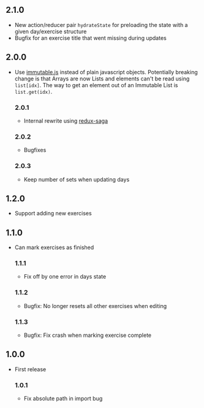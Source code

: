 ## 2.1.0
- New action/reducer pair `hydrateState` for preloading the state with a given day/exercise structure
- Bugfix for an exercise title that went missing during updates

## 2.0.0
- Use [immutable.js](https://facebook.github.io/immutable-js/) instead of plain javascript objects. Potentially breaking change is that Arrays are now Lists and elements can't be read using `list[idx]`. The way to get an element out of an Immutable List is `list.get(idx)`.

  ### 2.0.1
  - Internal rewrite using [redux-saga](https://github.com/yelouafi/redux-saga)

  ### 2.0.2
  - Bugfixes

  ### 2.0.3
  - Keep number of sets when updating days

## 1.2.0
- Support adding new exercises

## 1.1.0
- Can mark exercises as finished

  ### 1.1.1
  - Fix off by one error in days state

  ### 1.1.2
  - Bugfix: No longer resets all other exercises when editing

  ### 1.1.3
  - Bugfix: Fix crash when marking exercise complete

## 1.0.0
- First release

  ### 1.0.1
  - Fix absolute path in import bug
